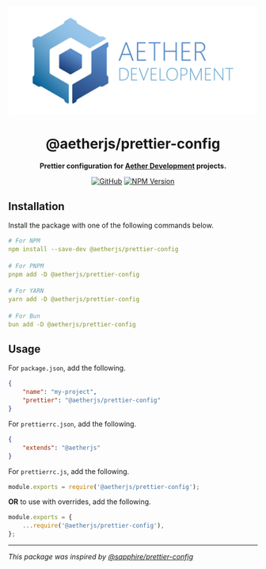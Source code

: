 <div align="center">
<img src="https://raw.githubusercontent.com/aether-development/.github/d75ee364dfd4683e01baedc97256f536bb40f0a9/assets/AetherDevelopmentLogo.png" width="546" alt="aether-framework" />

# @aetherjs/prettier-config

**Prettier configuration for <u>Aether Development</u> projects.**

[![GitHub](https://img.shields.io/github/license/aether-development/utilities?color=5094c1&style=for-the-badge)](https://github.com/aether-development/utilities/blob/main/LICENSE.md)
[![NPM Version](https://img.shields.io/npm/v/@aetherjs/prettier-config?color=5a8dca&style=for-the-badge)](https://www.npmjs.com/package/@aetherjs/prettier-config)

</div>

## Installation

Install the package with one of the following commands below.

```yaml
# For NPM
npm install --save-dev @aetherjs/prettier-config

# For PNPM
pnpm add -D @aetherjs/prettier-config

# For YARN
yarn add -D @aetherjs/prettier-config

# For Bun
bun add -D @aetherjs/prettier-config
```

## Usage

For `package.json`, add the following.

```json
{
	"name": "my-project",
	"prettier": "@aetherjs/prettier-config"
}
```

For `prettierrc.json`, add the following.

```json
{
	"extends": "@aetherjs"
}
```

For `prettierrc.js`, add the following.

```js
module.exports = require('@aetherjs/prettier-config');
```

**OR** to use with overrides, add the following.

```js
module.exports = {
	...require('@aetherjs/prettier-config'),
};
```

---

_This package was inspired by [@sapphire/prettier-config](https://github.com/sapphiredev/utilities/tree/main/packages/prettier-config)_
